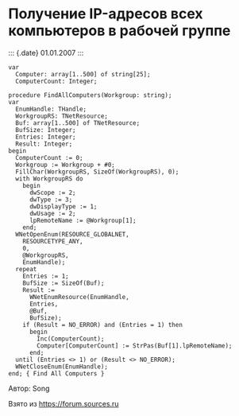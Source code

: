 Получение IP-адресов всех компьютеров в рабочей группе
======================================================

::: {.date}
01.01.2007
:::

    var 
      Computer: array[1..500] of string[25]; 
      ComputerCount: Integer; 
     
    procedure FindAllComputers(Workgroup: string); 
    var 
      EnumHandle: THandle; 
      WorkgroupRS: TNetResource; 
      Buf: array[1..500] of TNetResource; 
      BufSize: Integer; 
      Entries: Integer; 
      Result: Integer; 
    begin 
      ComputerCount := 0; 
      Workgroup := Workgroup + #0; 
      FillChar(WorkgroupRS, SizeOf(WorkgroupRS), 0); 
      with WorkgroupRS do 
        begin 
          dwScope := 2; 
          dwType := 3; 
          dwDisplayType := 1; 
          dwUsage := 2; 
          lpRemoteName := @Workgroup[1]; 
        end; 
      WNetOpenEnum(RESOURCE_GLOBALNET, 
        RESOURCETYPE_ANY, 
        0, 
        @WorkgroupRS, 
        EnumHandle); 
      repeat 
        Entries := 1; 
        BufSize := SizeOf(Buf); 
        Result := 
          WNetEnumResource(EnumHandle, 
          Entries, 
          @Buf, 
          BufSize); 
        if (Result = NO_ERROR) and (Entries = 1) then 
          begin 
            Inc(ComputerCount); 
            Computer[ComputerCount] := StrPas(Buf[1].lpRemoteName); 
          end; 
      until (Entries <> 1) or (Result <> NO_ERROR); 
      WNetCloseEnum(EnumHandle); 
    end; { Find All Computers }

Автор: Song

Взято из <https://forum.sources.ru>
